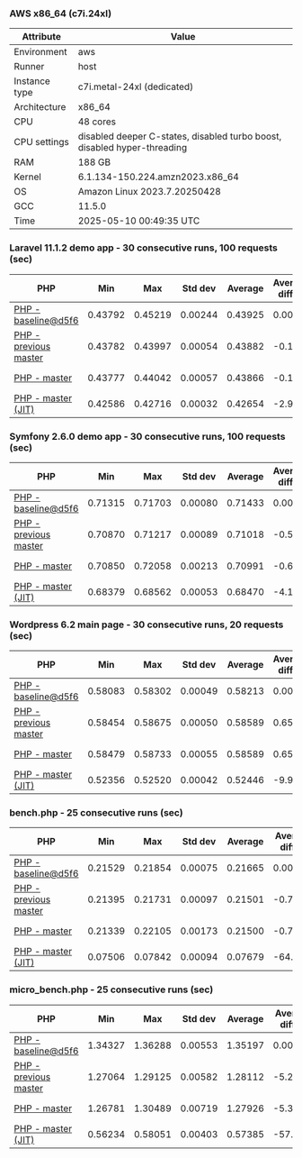 ### AWS x86_64 (c7i.24xl)

|  Attribute    |     Value      |
|---------------|----------------|
| Environment   |aws|
| Runner        |host|
| Instance type |c7i.metal-24xl (dedicated)|
| Architecture  |x86_64
| CPU           |48 cores|
| CPU settings  |disabled deeper C-states, disabled turbo boost, disabled hyper-threading|
| RAM           |188 GB|
| Kernel        |6.1.134-150.224.amzn2023.x86_64|
| OS            |Amazon Linux 2023.7.20250428|
| GCC           |11.5.0|
| Time          |2025-05-10 00:49:35 UTC|

### Laravel 11.1.2 demo app - 30 consecutive runs, 100 requests (sec)

|     PHP     |     Min     |     Max     |    Std dev   |   Average  |  Average diff % |   Median   | Median diff % |     Memory    |
|-------------|-------------|-------------|--------------|------------|-----------------|------------|---------------|---------------|
|[PHP - baseline@d5f6](https://github.com/php/php-src/commit/d5f6e56610)|0.43792|0.45219|0.00244|0.43925|0.00%|0.43873|0.00%|41.84 MB|
|[PHP - previous master](https://github.com/php/php-src/commit/2b0cb760d4)|0.43782|0.43997|0.00054|0.43882|-0.10%|0.43879|0.01%|41.99 MB|
|[PHP - master](https://github.com/php/php-src/commit/e11a702c05)|0.43777|0.44042|0.00057|0.43866|-0.13%|0.43856|-0.04%|41.99 MB|
|[PHP - master (JIT)](https://github.com/php/php-src/commit/e11a702c05)|0.42586|0.42716|0.00032|0.42654|-2.90%|0.42651|-2.79%|50.86 MB|

### Symfony 2.6.0 demo app - 30 consecutive runs, 100 requests (sec)

|     PHP     |     Min     |     Max     |    Std dev   |   Average  |  Average diff % |   Median   | Median diff % |     Memory    |
|-------------|-------------|-------------|--------------|------------|-----------------|------------|---------------|---------------|
|[PHP - baseline@d5f6](https://github.com/php/php-src/commit/d5f6e56610)|0.71315|0.71703|0.00080|0.71433|0.00%|0.71422|0.00%|37.50 MB|
|[PHP - previous master](https://github.com/php/php-src/commit/2b0cb760d4)|0.70870|0.71217|0.00089|0.71018|-0.58%|0.71013|-0.57%|37.65 MB|
|[PHP - master](https://github.com/php/php-src/commit/e11a702c05)|0.70850|0.72058|0.00213|0.70991|-0.62%|0.70940|-0.67%|37.65 MB|
|[PHP - master (JIT)](https://github.com/php/php-src/commit/e11a702c05)|0.68379|0.68562|0.00053|0.68470|-4.15%|0.68468|-4.14%|44.61 MB|

### Wordpress 6.2 main page - 30 consecutive runs, 20 requests (sec)

|     PHP     |     Min     |     Max     |    Std dev   |   Average  |  Average diff % |   Median   | Median diff % |     Memory    |
|-------------|-------------|-------------|--------------|------------|-----------------|------------|---------------|---------------|
|[PHP - baseline@d5f6](https://github.com/php/php-src/commit/d5f6e56610)|0.58083|0.58302|0.00049|0.58213|0.00%|0.58210|0.00%|43.05 MB|
|[PHP - previous master](https://github.com/php/php-src/commit/2b0cb760d4)|0.58454|0.58675|0.00050|0.58589|0.65%|0.58589|0.65%|43.27 MB|
|[PHP - master](https://github.com/php/php-src/commit/e11a702c05)|0.58479|0.58733|0.00055|0.58589|0.65%|0.58579|0.63%|43.27 MB|
|[PHP - master (JIT)](https://github.com/php/php-src/commit/e11a702c05)|0.52356|0.52520|0.00042|0.52446|-9.91%|0.52443|-9.91%|62.15 MB|

### bench.php - 25 consecutive runs (sec)

|     PHP     |     Min     |     Max     |    Std dev   |   Average  |  Average diff % |   Median   | Median diff % |     Memory    |
|-------------|-------------|-------------|--------------|------------|-----------------|------------|---------------|---------------|
|[PHP - baseline@d5f6](https://github.com/php/php-src/commit/d5f6e56610)|0.21529|0.21854|0.00075|0.21665|0.00%|0.21665|0.00%|26.22 MB|
|[PHP - previous master](https://github.com/php/php-src/commit/2b0cb760d4)|0.21395|0.21731|0.00097|0.21501|-0.76%|0.21490|-0.81%|26.25 MB|
|[PHP - master](https://github.com/php/php-src/commit/e11a702c05)|0.21339|0.22105|0.00173|0.21500|-0.76%|0.21443|-1.02%|26.25 MB|
|[PHP - master (JIT)](https://github.com/php/php-src/commit/e11a702c05)|0.07506|0.07842|0.00094|0.07679|-64.55%|0.07663|-64.63%|27.41 MB|

### micro_bench.php - 25 consecutive runs (sec)

|     PHP     |     Min     |     Max     |    Std dev   |   Average  |  Average diff % |   Median   | Median diff % |     Memory    |
|-------------|-------------|-------------|--------------|------------|-----------------|------------|---------------|---------------|
|[PHP - baseline@d5f6](https://github.com/php/php-src/commit/d5f6e56610)|1.34327|1.36288|0.00553|1.35197|0.00%|1.35244|0.00%|20.48 MB|
|[PHP - previous master](https://github.com/php/php-src/commit/2b0cb760d4)|1.27064|1.29125|0.00582|1.28112|-5.24%|1.28113|-5.27%|20.51 MB|
|[PHP - master](https://github.com/php/php-src/commit/e11a702c05)|1.26781|1.30489|0.00719|1.27926|-5.38%|1.27833|-5.48%|20.51 MB|
|[PHP - master (JIT)](https://github.com/php/php-src/commit/e11a702c05)|0.56234|0.58051|0.00403|0.57385|-57.55%|0.57466|-57.51%|21.83 MB|
